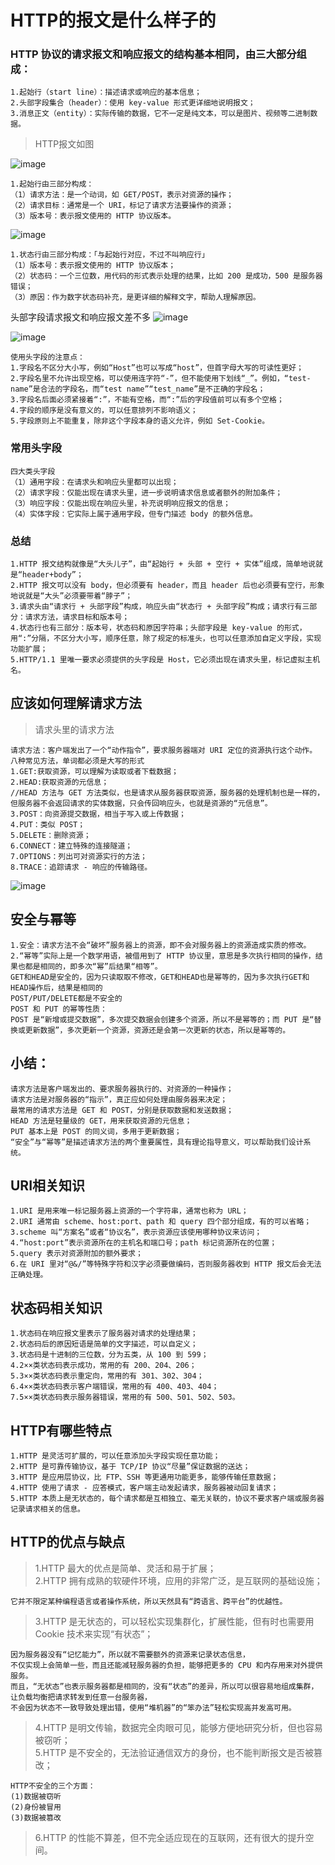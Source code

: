 # HTTP的报文是什么样子的

### HTTP 协议的请求报文和响应报文的结构基本相同，由三大部分组成：
```
1.起始行（start line）：描述请求或响应的基本信息；
2.头部字段集合（header）：使用 key-value 形式更详细地说明报文；
3.消息正文（entity）：实际传输的数据，它不一定是纯文本，可以是图片、视频等二进制数据。
```
> HTTP报文如图<br>

![image](https://static001.geekbang.org/resource/image/62/3c/62e061618977565c22c2cf09930e1d3c.png)

```
1.起始行由三部分构成：
（1）请求方法：是一个动词，如 GET/POST，表示对资源的操作；
（2）请求目标：通常是一个 URI，标记了请求方法要操作的资源；
（3）版本号：表示报文使用的 HTTP 协议版本。
```
![image](https://static001.geekbang.org/resource/image/36/b9/36108959084392065f36dff3e12967b9.png)


```
1.状态行由三部分构成：「与起始行对应，不过不叫响应行」
（1）版本号：表示报文使用的 HTTP 协议版本；
（2）状态码：一个三位数，用代码的形式表示处理的结果，比如 200 是成功，500 是服务器错误；
（3）原因：作为数字状态码补充，是更详细的解释文字，帮助人理解原因。
```

头部字段请求报文和响应报文差不多
![image](https://static001.geekbang.org/resource/image/1f/ea/1fe4c1121c50abcf571cebd677a8bdea.png)<br>

![image](https://static001.geekbang.org/resource/image/cb/75/cb0d1d2c56400fe9c9988ee32842b175.png)
```
使用头字段的注意点：
1.字段名不区分大小写，例如“Host”也可以写成“host”，但首字母大写的可读性更好；
2.字段名里不允许出现空格，可以使用连字符“-”，但不能使用下划线“_”。例如，“test-name”是合法的字段名，而“test name”“test_name”是不正确的字段名；
3.字段名后面必须紧接着“:”，不能有空格，而“:”后的字段值前可以有多个空格；
4.字段的顺序是没有意义的，可以任意排列不影响语义；
5.字段原则上不能重复，除非这个字段本身的语义允许，例如 Set-Cookie。
```

### 常用头字段
```
四大类头字段
（1）通用字段：在请求头和响应头里都可以出现；
（2）请求字段：仅能出现在请求头里，进一步说明请求信息或者额外的附加条件；
（3）响应字段：仅能出现在响应头里，补充说明响应报文的信息；
（4）实体字段：它实际上属于通用字段，但专门描述 body 的额外信息。
```

### 总结
```
1.HTTP 报文结构就像是“大头儿子”，由“起始行 + 头部 + 空行 + 实体”组成，简单地说就是“header+body”；
2.HTTP 报文可以没有 body，但必须要有 header，而且 header 后也必须要有空行，形象地说就是“大头”必须要带着“脖子”；
3.请求头由“请求行 + 头部字段”构成，响应头由“状态行 + 头部字段”构成；请求行有三部分：请求方法，请求目标和版本号；
4.状态行也有三部分：版本号，状态码和原因字符串；头部字段是 key-value 的形式，用“:”分隔，不区分大小写，顺序任意，除了规定的标准头，也可以任意添加自定义字段，实现功能扩展；
5.HTTP/1.1 里唯一要求必须提供的头字段是 Host，它必须出现在请求头里，标记虚拟主机名。
```

## 应该如何理解请求方法

> 请求头里的请求方法

```
请求方法：客户端发出了一个“动作指令”，要求服务器端对 URI 定位的资源执行这个动作。
八种常见方法，单词都必须是大写的形式
1.GET:获取资源，可以理解为读取或者下载数据；
2.HEAD:获取资源的元信息；
//HEAD 方法与 GET 方法类似，也是请求从服务器获取资源，服务器的处理机制也是一样的，但服务器不会返回请求的实体数据，只会传回响应头，也就是资源的“元信息”。
3.POST：向资源提交数据，相当于写入或上传数据；
4.PUT：类似 POST；
5.DELETE：删除资源；
6.CONNECT：建立特殊的连接隧道；
7.OPTIONS：列出可对资源实行的方法；
8.TRACE：追踪请求 - 响应的传输路径。
```
![image](https://static001.geekbang.org/resource/image/3c/6d/3cdc8ac71b80929f4a94dfeb9ffe4b6d.jpg)

## 安全与幂等
```
1.安全：请求方法不会“破坏”服务器上的资源，即不会对服务器上的资源造成实质的修改。
2.“幂等”实际上是一个数学用语，被借用到了 HTTP 协议里，意思是多次执行相同的操作，结果也都是相同的，即多次“幂”后结果“相等”。
GET和HEAD是安全的，因为只读取取不修改，GET和HEAD也是幂等的，因为多次执行GET和HEAD操作后，结果是相同的
POST/PUT/DELETE都是不安全的
POST 和 PUT 的幂等性质：
POST 是“新增或提交数据”，多次提交数据会创建多个资源，所以不是幂等的；而 PUT 是“替换或更新数据”，多次更新一个资源，资源还是会第一次更新的状态，所以是幂等的。
```

## 小结：
```
请求方法是客户端发出的、要求服务器执行的、对资源的一种操作；
请求方法是对服务器的“指示”，真正应如何处理由服务器来决定；
最常用的请求方法是 GET 和 POST，分别是获取数据和发送数据；
HEAD 方法是轻量级的 GET，用来获取资源的元信息；
PUT 基本上是 POST 的同义词，多用于更新数据；
“安全”与“幂等”是描述请求方法的两个重要属性，具有理论指导意义，可以帮助我们设计系统。
```

## URI相关知识
```
1.URI 是用来唯一标记服务器上资源的一个字符串，通常也称为 URL；
2.URI 通常由 scheme、host:port、path 和 query 四个部分组成，有的可以省略；
3.scheme 叫“方案名”或者“协议名”，表示资源应该使用哪种协议来访问；
4.“host:port”表示资源所在的主机名和端口号；path 标记资源所在的位置；
5.query 表示对资源附加的额外要求；
6.在 URI 里对“@&/”等特殊字符和汉字必须要做编码，否则服务器收到 HTTP 报文后会无法正确处理。
```

## 状态码相关知识
```
1.状态码在响应报文里表示了服务器对请求的处理结果；
2.状态码后的原因短语是简单的文字描述，可以自定义；
3.状态码是十进制的三位数，分为五类，从 100 到 599；
4.2××类状态码表示成功，常用的有 200、204、206；
5.3××类状态码表示重定向，常用的有 301、302、304；
6.4××类状态码表示客户端错误，常用的有 400、403、404；
7.5××类状态码表示服务器错误，常用的有 500、501、502、503。
```

## HTTP有哪些特点
```
1.HTTP 是灵活可扩展的，可以任意添加头字段实现任意功能；
2.HTTP 是可靠传输协议，基于 TCP/IP 协议“尽量”保证数据的送达；
3.HTTP 是应用层协议，比 FTP、SSH 等更通用功能更多，能够传输任意数据；
4.HTTP 使用了请求 - 应答模式，客户端主动发起请求，服务器被动回复请求；
5.HTTP 本质上是无状态的，每个请求都是互相独立、毫无关联的，协议不要求客户端或服务器记录请求相关的信息。
```

## HTTP的优点与缺点

> 1.HTTP 最大的优点是简单、灵活和易于扩展；<br>
> 2.HTTP 拥有成熟的软硬件环境，应用的非常广泛，是互联网的基础设施；<br>
```
它并不限定某种编程语言或者操作系统，所以天然具有“跨语言、跨平台”的优越性。
```
> 3.HTTP 是无状态的，可以轻松实现集群化，扩展性能，但有时也需要用 Cookie 技术来实现“有状态”；<br>
```
因为服务器没有“记忆能力”，所以就不需要额外的资源来记录状态信息，
不仅实现上会简单一些，而且还能减轻服务器的负担，能够把更多的 CPU 和内存用来对外提供服务。
而且，“无状态”也表示服务器都是相同的，没有“状态”的差异，所以可以很容易地组成集群，让负载均衡把请求转发到任意一台服务器，
不会因为状态不一致导致处理出错，使用“堆机器”的“笨办法”轻松实现高并发高可用。
```
> 4.HTTP 是明文传输，数据完全肉眼可见，能够方便地研究分析，但也容易被窃听；<br>
> 5.HTTP 是不安全的，无法验证通信双方的身份，也不能判断报文是否被篡改；<br>
```
HTTP不安全的三个方面：
(1)数据被窃听
(2)身份被冒用
(3)数据被篡改
```
> 6.HTTP 的性能不算差，但不完全适应现在的互联网，还有很大的提升空间。<br>

